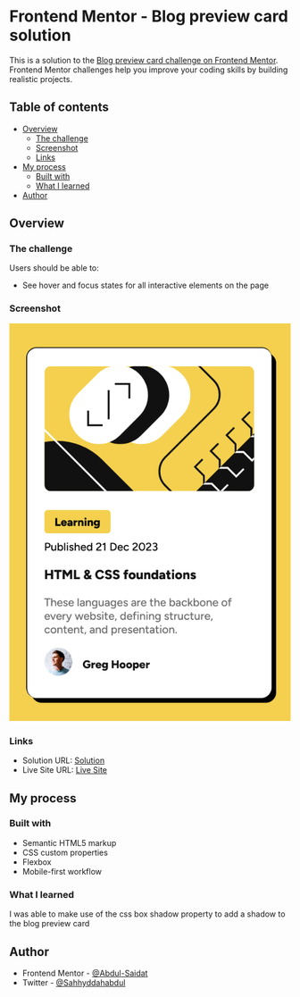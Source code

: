# Frontend Mentor - Blog preview card solution

This is a solution to the [Blog preview card challenge on Frontend Mentor](https://www.frontendmentor.io/challenges/blog-preview-card-ckPaj01IcS). Frontend Mentor challenges help you improve your coding skills by building realistic projects. 

## Table of contents

- [Overview](#overview)
  - [The challenge](#the-challenge)
  - [Screenshot](#screenshot)
  - [Links](#links)
- [My process](#my-process)
  - [Built with](#built-with)
  - [What I learned](#what-i-learned)
- [Author](#author)


## Overview

### The challenge

Users should be able to:

- See hover and focus states for all interactive elements on the page

### Screenshot

![Screenshot](./assets/images/Screenshot%202025-06-21%20at%2002-02-38%20Blog%20Preview%20Card.png)

### Links

- Solution URL: [Solution](https://github.com/Abdul-Saidat/Blog-Page)
- Live Site URL: [Live Site](https://blog-card-sigma-silk.vercel.app/)


## My process

### Built with

- Semantic HTML5 markup
- CSS custom properties
- Flexbox
- Mobile-first workflow

### What I learned
I was able to make use of the css box shadow property to add a shadow to the blog preview card

## Author

- Frontend Mentor - [@Abdul-Saidat](https://www.frontendmentor.io/profile/Abdul-Saidat)
- Twitter - [@Sahhyddahabdul](https://www.twitter.com/Sahhyddahabdul)